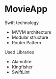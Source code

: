 # MovieApp

Swift technology
- MVVM architecture
- Modular structure
- Router Pattern

Used Libraries
- Alamofire
- Kingfisher
- SwiftLint
